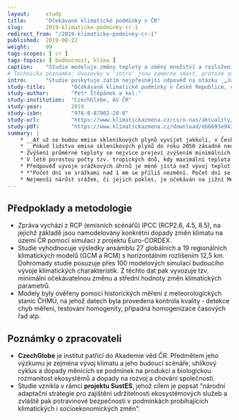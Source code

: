 ```yaml
---
layout:     study
title:      "Očekávané klimatické podmínky v ČR"
slug:       2019-klimaticke-podminky-cr-1
redirect_from: "/2019-klimaticke-podminky-cr-1"
published:  2019-08-22
weight:     99
tags-scopes: [ cr ]
tags-topics: [ budoucnost, klima ]
caption:    "Studie modeluje změny teploty a změny množství a rozložení srážek v ČR během 21.století."
# Technicka poznamka: Uvozovky v 'intro' jsou zamerne smart, protoze smart konverze zpusobi YAML error.
intro:      "Studie poskytuje zatím nejpřesnější odpověď na otázku _„Jak moc se v ČR oteplí a jak se změní množství a rozložení srážek během 21. století?“_ na základě vyhodnocení ansámblu  několika desítek globálních a regionálních klimatických modelů."
study-title:        "Očekávané klimatické podmínky v České Republice, část I."
study-author:       "Petr Štěpánek a kol."
study-institution:  "CzechGlobe, AV ČR"
study-year:         2019
study-isbn:         "978-8-87902-28-8"
study-url:          "https://www.klimatickazmena.cz/cs/o-nas/aktuality/ocekavane-klimaticke-podminky-v-ceske-republice-cast-i-zmena-zakladnich-parametru/"
study-pdf:          "https://www.klimatickazmena.cz/download/eb6693e9433c6f76162b9809e7713f8e/CliChE_I_2019_v3_final_2b.pdf"
summary: |
    * __Ať už se budou emise skleníkových plynů vyvíjet jakkoli, v České republice se do roku 2050 s nejvyšší pravděpodobností oteplí nejméně o další 2 °C ve srovnání se současností__ (tedy vzhledem k průměru let 1981-2010). Do roku 2050 totiž volba emisního scénáře nehraje podstatnou roli kvůli setrvačnosti klimatického systému a opožděné reakci na již vypuštěné emise. K výraznějšímu rozcházení jednotlivých výsledků emisních scénářů dochází až po roce 2050.
    * __Pokud lidstvo emise skleníkových plynů do roku 2050 zásadně neomezí, ke konci tohoto století pak lze očekávat oteplení o 3 až 6 °C oproti současnosti__ (emisní scénář <glossary id="rcp">RCP8.5</glossary>).
    * Zvýšení průměrné teploty se nejvíce projeví zvýšením minimálních teplot během zimy a jara. *"Teplotní minima porostou téměř dvakrát rychleji v porovnání s teplotními maximy.”* Vyšší teploty v zimě způsobí, že místo sněžení prší nebo sníh dřív roztaje. Nižší množství sněhových srážek je u nás přitom již dnes jednou z příčin vysychání zásob podzemních vod.
    * V létě porostou počty tzv. tropických dnů, kdy maximální teplota dosáhne alespoň 30 °C. Nejhorší emisní scénář <glossary id="rcp">RCP8.5</glossary> by znamenal __na konci století průměrně 30 tropických dnů za rok__ (v letech 1981–2010 bylo průměrně 8 tropických dnů za rok). Extrémní teploty vedou ke zvýšenému odparu vody z krajiny, což je jednou z hlavních příčin současného sucha.
    * Předpověď vývoje srážkových úhrnů je méně jistá než vývoj teplot. __Do konce století lze očekávat stagnaci nebo pouze mírný nárůst množství srážek__ (o zhruba 10 %). Případné zvýšení celkových ročních úhrnů bude způsobeno především nárůstem srážek během zimy, jara a podzimu. Během léta by naopak množství srážek mělo klesat, což bude mít nepříznivý dopad na výskyt sucha.
    * *"Počet dní se srážkami nad 1 mm se příliš nezmění. Počet dní se srážkami většími než 20 mm v budoucnu dále poroste.”* To znamená, že více srážek bude ve formě intenzivních nebo přívalových dešťů.
    * Nejmenší nárůst srážek, či jejich pokles, je očekáván na jižní Moravě. *"To by vzhledem k tomu, že jde o nejteplejší oblast České republiky, vedlo k výraznému snížení dostupnosti vláhy a zásadnímu zhoršení zemědělské produkce v této oblasti.”*
---
```


## Předpoklady a metodologie

* Zpráva vychází z <glossary id="rcp">RCP</glossary> (emisních scénářů) <glossary id="ipcc">IPCC</glossary> (RCP2.6, 4.5, 8.5), na jejichž základě jsou namodelovány konkrétní dopady změn klimatu na území ČR pomocí simulací z projektu Euro-CORDEX.
* Studie vyhodnocuje výsledky ansámblu 27 globálních a 19 regionálních klimatických modelů (GCM a RCM) s horizontálním rozlišením 12,5 km. Dohromady studie posuzuje přes 100 modelových simulací budoucího vývoje klimatických charakteristik. Z těchto dat pak vyvozuje tzv. minimální očekávatelnou změnu a střední hodnoty změn klimatických parametrů.
* Modely byly ověřeny pomocí historických měření z meteorologických stanic <glossary id="chmu">ČHMÚ</glossary>, na jehož datech byla provedena kontrola kvality &dash; detekce chyb měření, testování homogenity, případná homogenizace časových řad atp.

## Poznámky o zpracovateli

* __CzechGlobe__ je institut patřící do Akademie věd ČR. Předmětem jeho výzkumu je zejména vývoj klimatu a jeho budoucí scénáře, uhlíkový cyklus a dopady měnících se podmínek na produkci a biologickou rozmanitost ekosystémů a dopady na rozvoj a chování společnosti.
* Studie vznikla v rámci __projektu SustES__, jehož cílem je popsat "národní adaptační strategie pro zajištění udržitelnosti ekosystémových služeb a zvláště pak potravinové bezpečnosti v podmínkách probíhajících klimatických i socioekonomických změn".

